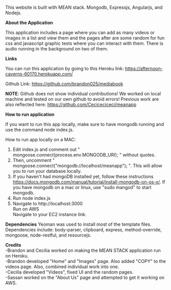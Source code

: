 This website is built with MEAN stack.
Mongodb, Expressjs, Angularjs, and Nodejs.

<b> About the Application </b>

This application includes a page where you can add as many videos or images
in a list and view them and the pages after are some random for 
fun css and javascript graphic tests where you can interact with them.
There is audio running in the background on two of them.

<b> Links </b>

You can run this application by going to this Heroku link:
https://afternoon-caverns-60170.herokuapp.com/

Github Link: 
https://github.com/brandon025/mediabook <br>


<b>NOTE</b>: Github does not show individual contributions! We worked on local machine and tested on our own github to avoid errors! Previous work are also reflected here: https://github.com/Ceciceciceci/meanapp

<b> How to run application</b>

If you want to run this app locally, make sure to have mongodb running
and use the command node index.js.

How to run app locally on a MAC: <br>
1) Edit index.js and comment out " mongoose.connect(process.env.MONGODB_URI); " without quotes.<br>
2) Then, uncomment " mongoose.connect("mongodb://localhost/meanapp"); ". This will allow you to run your database locally.<br>
3) If you haven't had mongoDB installed yet, follow these instructions https://docs.mongodb.com/manual/tutorial/install-mongodb-on-os-x/. If you have mongodb  on a mac or linux, use "sudo mangod" to start mongodb.<br>
4) Run node index.js<br>
5) Navigate to http://localhost:3000<br>
Run on AWS<br>
Navigate to your EC2 instance link.

<b>Dependencies</b> 
Yeoman was used to install most of the template files.
Dependencies include: body-parser, clipboard, express, method-override, mongoose, node-restful, and resourcejs.

<b>Credits</b><br>
-Brandon and Cecilia worked on making the MEAN STACK application run on Heroku. <br>
-Brandon developed "Home" and "Images" page. Also added "COPY" to the videos page. Also, combined individual work into one. <br>
-Cecilia developed "Videos", fixed UI and the random pages.<br>
-Sassan worked on the "About Us" page and attempted to get it working on AWS.<br>



